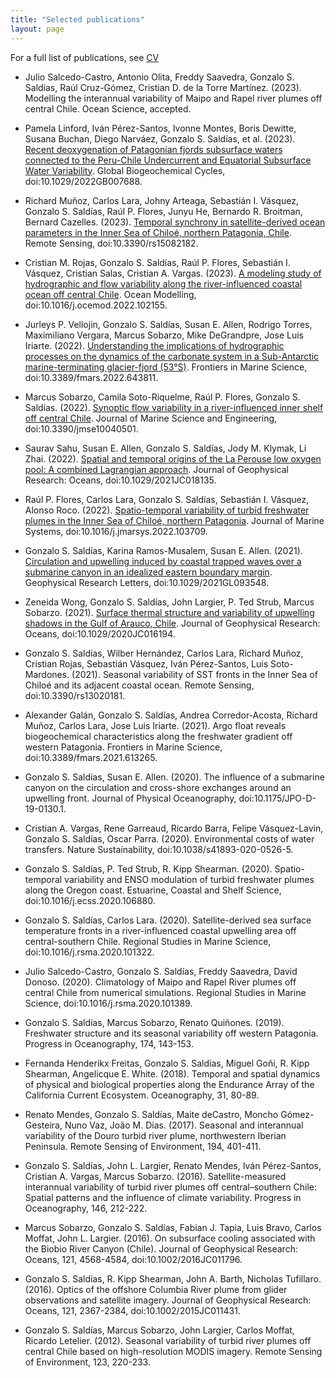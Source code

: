 ```yaml
---
title: "Selected publications"
layout: page
---
```

For a full list of publications, see [CV](CV.pdf)

* Julio Salcedo-Castro, Antonio Olita, Freddy Saavedra, Gonzalo S. Saldías, Raúl Cruz-Gómez, Cristian D. de la Torre Martínez. (2023). Modelling the interannual variability of Maipo and Rapel river plumes off central Chile. Ocean Science, accepted.

* Pamela Linford, Iván Pérez-Santos, Ivonne Montes, Boris Dewitte, Susana Buchan, Diego Narváez, Gonzalo S. Saldías, et al. (2023). [Recent deoxygenation of Patagonian fjords subsurface waters connected to the Peru-Chile Undercurrent and Equatorial Subsurface Water Variability](https://agupubs.onlinelibrary.wiley.com/doi/full/10.1029/2022GB007688). Global Biogeochemical Cycles, doi:10.1029/2022GB007688.

* Richard Muñoz, Carlos Lara, Johny Arteaga, Sebastián I. Vásquez, Gonzalo S. Saldías, Raúl P. Flores, Junyu He, Bernardo R. Broitman, Bernard Cazelles. (2023). [Temporal synchrony in satellite-derived ocean parameters in the Inner Sea of Chiloé, northern Patagonia, Chile](https://www.mdpi.com/2072-4292/15/8/2182). Remote Sensing, doi:10.3390/rs15082182.

* Cristian M. Rojas, Gonzalo S. Saldías, Raúl P. Flores, Sebastián I. Vásquez, Cristian Salas, Cristian A. Vargas. (2023). [A modeling study of hydrographic and flow variability along the river-influenced coastal ocean off central Chile](https://www.sciencedirect.com/science/article/pii/S146350032200169X). Ocean Modelling, doi:10.1016/j.ocemod.2022.102155.

* Jurleys P. Vellojin, Gonzalo S. Saldías, Susan E. Allen, Rodrigo Torres, Maximiliano Vergara, Marcus Sobarzo, Mike DeGrandpre, Jose Luis Iriarte. (2022). [Understanding the implications of hydrographic processes on the dynamics of the carbonate system in a Sub-Antarctic marine-terminating glacier-fjord (53°S)](https://www.frontiersin.org/articles/10.3389/fmars.2022.643811/full). Frontiers in Marine Science, doi:10.3389/fmars.2022.643811.

* Marcus Sobarzo, Camila Soto-Riquelme, Raúl P. Flores, Gonzalo S. Saldías. (2022). [Synoptic flow variability in a river-influenced inner shelf off central Chile](https://www.mdpi.com/2077-1312/10/4/501). Journal of Marine Science and Engineering, doi:10.3390/jmse10040501.

* Saurav Sahu, Susan E. Allen, Gonzalo S. Saldías, Jody M. Klymak, Li Zhai. (2022). [Spatial and temporal origins of the La Perouse low oxygen pool: A combined Lagrangian approach](https://agupubs.onlinelibrary.wiley.com/doi/full/10.1029/2021JC018135). Journal of Geophysical Research: Oceans, doi:10.1029/2021JC018135.

* Raúl P. Flores, Carlos Lara, Gonzalo S. Saldías, Sebastián I. Vásquez, Alonso Roco. (2022). [Spatio-temporal variability of turbid freshwater plumes in the Inner Sea of Chiloé, northern Patagonia](https://www.sciencedirect.com/science/article/pii/S0924796322000100). Journal of Marine Systems, doi:10.1016/j.jmarsys.2022.103709.

* Gonzalo S. Saldías, Karina Ramos-Musalem, Susan E. Allen. (2021). [Circulation and upwelling induced by coastal trapped waves over a submarine canyon in an idealized eastern boundary margin](https://agupubs.onlinelibrary.wiley.com/doi/full/10.1029/2021GL093548). Geophysical Research Letters, doi:10.1029/2021GL093548.

* Zeneida Wong, Gonzalo S. Saldías, John Largier, P. Ted Strub, Marcus Sobarzo. (2021). [Surface thermal structure and variability of upwelling shadows in the Gulf of Arauco, Chile](https://agupubs.onlinelibrary.wiley.com/doi/full/10.1029/2020JC016194). Journal of Geophysical Research: Oceans, doi:10.1029/2020JC016194.

* Gonzalo S. Saldías, Wilber Hernández, Carlos Lara, Richard Muñoz, Cristian Rojas, Sebastián Vásquez, Iván Pérez-Santos, Luis Soto-Mardones. (2021). Seasonal variability of SST fronts in the Inner Sea of Chiloé and its adjacent coastal ocean. Remote Sensing, doi:10.3390/rs13020181.

* Alexander Galán, Gonzalo S. Saldías, Andrea Corredor-Acosta, Richard Muñoz, Carlos Lara, Jose Luis Iriarte. (2021). Argo float reveals biogeochemical characteristics along the freshwater gradient off western Patagonia. Frontiers in Marine Science, doi:10.3389/fmars.2021.613265.

* Gonzalo S. Saldías, Susan E. Allen. (2020). The influence of a submarine canyon on the circulation and cross-shore exchanges around an upwelling front. Journal of Physical Oceanography, doi:10.1175/JPO-D-19-0130.1.

* Cristian A. Vargas, Rene Garreaud, Ricardo Barra, Felipe Vásquez-Lavin, Gonzalo S. Saldías, Oscar Parra. (2020). Environmental costs of water transfers. Nature Sustainability, doi:10.1038/s41893-020-0526-5.

* Gonzalo S. Saldías, P. Ted Strub, R. Kipp Shearman. (2020). Spatio-temporal variability and ENSO modulation of turbid freshwater plumes along the Oregon coast. Estuarine, Coastal and Shelf Science, doi:10.1016/j.ecss.2020.106880.

* Gonzalo S. Saldías, Carlos Lara. (2020). Satellite-derived sea surface temperature fronts in a river-influenced coastal upwelling area off central-southern Chile. Regional Studies in Marine Science, doi:10.1016/j.rsma.2020.101322.

* Julio Salcedo-Castro, Gonzalo S. Saldías, Freddy Saavedra, David Donoso. (2020). Climatology of Maipo and Rapel River plumes off central Chile from numerical simulations. Regional Studies in Marine Science, doi:10.1016/j.rsma.2020.101389.

* Gonzalo S. Saldías, Marcus Sobarzo, Renato Quiñones. (2019). Freshwater structure and its seasonal variability off western Patagonia. Progress in Oceanography, 174, 143-153.

* Fernanda Henderikx Freitas, Gonzalo S. Saldías, Miguel Goñi, R. Kipp Shearman, Angelicque E. White. (2018). Temporal and spatial dynamics of physical and biological properties along the Endurance Array of the California Current Ecosystem. Oceanography, 31, 80-89.

* Renato Mendes, Gonzalo S. Saldías, Maite deCastro, Moncho Gómez-Gesteira, Nuno Vaz, João M. Dias. (2017). Seasonal and interannual variability of the Douro turbid river plume, northwestern Iberian Peninsula. Remote Sensing of Environment, 194, 401-411.

* Gonzalo S. Saldías, John L. Largier, Renato Mendes, Iván Pérez-Santos, Cristian A. Vargas, Marcus Sobarzo. (2016). Satellite-measured interannual variability of turbid river plumes off central–southern Chile: Spatial patterns and the influence of climate variability. Progress in Oceanography, 146, 212-222.

* Marcus Sobarzo, Gonzalo S. Saldías, Fabian J. Tapia, Luis Bravo, Carlos Moffat, John L. Largier. (2016). On subsurface cooling associated with the Biobio River Canyon (Chile). Journal of Geophysical Research: Oceans, 121, 4568-4584, doi:10.1002/2016JC011796.

* Gonzalo S. Saldías, R. Kipp Shearman, John A. Barth, Nicholas Tufillaro. (2016). Optics of the offshore Columbia River plume from glider observations and satellite imagery. Journal of Geophysical Research: Oceans, 121, 2367-2384, doi:10.1002/2015JC011431.

* Gonzalo S. Saldías, Marcus Sobarzo, John Largier, Carlos Moffat, Ricardo Letelier. (2012). Seasonal variability of turbid river plumes off central Chile based on high-resolution MODIS imagery. Remote Sensing of Environment, 123, 220-233.


